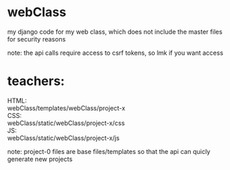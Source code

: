 # webClass
my django code for my web class, which does not include the master files for security reasons

note: the api calls require access to csrf tokens, so lmk if you want access

# teachers:
HTML:<br>
webClass/templates/webClass/project-x<br>
CSS:<br>
webClass/static/webClass/project-x/css<br>
JS:<br>
webClass/static/webClass/project-x/js<br>

note: project-0 files are base files/templates so that the api can quicly generate new projects
